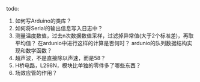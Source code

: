 ﻿todo:
1. 如何写Arduino的类库？
2. 如何将Serial的输出信息写入日志中？
3. 测量温度数值，过去n次数据数值采样，过滤掉异常值(大于2个标准差)，再取平均值？
 在ardunio中进行这样的计算是否何时？ ardunio的队列数据结构实现和数学函数？
4.  超声波，不是直接除以声速，而是58？
5. H桥电路，L298N，模块比单独的零件多了哪些东西？
6. 场效应管的作用？